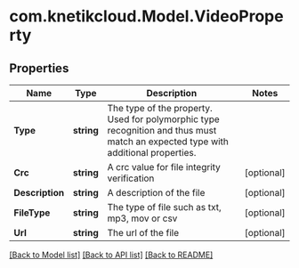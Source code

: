 # com.knetikcloud.Model.VideoProperty
## Properties

Name | Type | Description | Notes
------------ | ------------- | ------------- | -------------
**Type** | **string** | The type of the property. Used for polymorphic type recognition and thus must match an expected type with additional properties. | 
**Crc** | **string** | A crc value for file integrity verification | [optional] 
**Description** | **string** | A description of the file | [optional] 
**FileType** | **string** | The type of file such as txt, mp3, mov or csv | [optional] 
**Url** | **string** | The url of the file | [optional] 

[[Back to Model list]](../README.md#documentation-for-models) [[Back to API list]](../README.md#documentation-for-api-endpoints) [[Back to README]](../README.md)

